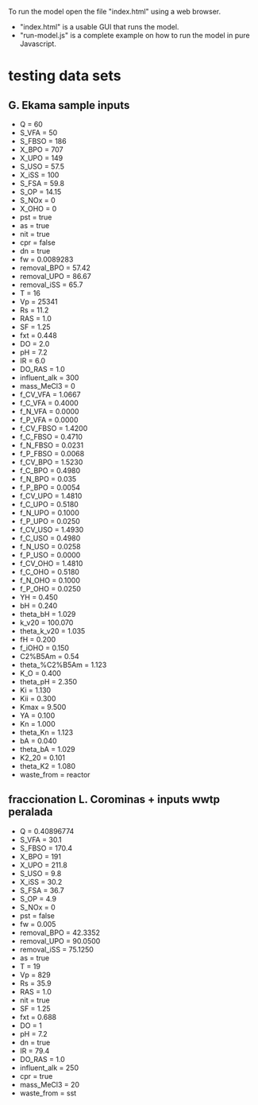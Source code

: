To run the model open the file "index.html" using a web browser.

- "index.html" is a usable GUI that runs the model.
- "run-model.js" is a complete example on how to run the model in pure Javascript.

# testing data sets

## G. Ekama sample inputs
  - Q               =  60
  - S_VFA           =  50
  - S_FBSO          =  186
  - X_BPO           =  707
  - X_UPO           =  149
  - S_USO           =  57.5
  - X_iSS           =  100
  - S_FSA           =  59.8
  - S_OP            =  14.15
  - S_NOx           =  0
  - X_OHO           =  0
  - pst             =  true
  - as              =  true
  - nit             =  true
  - cpr             =  false
  - dn              =  true
  - fw              =  0.0089283
  - removal_BPO     =  57.42
  - removal_UPO     =  86.67
  - removal_iSS     =  65.7
  - T               =  16
  - Vp              =  25341
  - Rs              =  11.2
  - RAS             =  1.0
  - SF              =  1.25
  - fxt             =  0.448
  - DO              =  2.0
  - pH              =  7.2
  - IR              =  6.0
  - DO_RAS          =  1.0
  - influent_alk    =  300
  - mass_MeCl3      =  0
  - f_CV_VFA        =  1.0667
  - f_C_VFA         =  0.4000
  - f_N_VFA         =  0.0000
  - f_P_VFA         =  0.0000
  - f_CV_FBSO       =  1.4200
  - f_C_FBSO        =  0.4710
  - f_N_FBSO        =  0.0231
  - f_P_FBSO        =  0.0068
  - f_CV_BPO        =  1.5230
  - f_C_BPO         =  0.4980
  - f_N_BPO         =  0.035
  - f_P_BPO         =  0.0054
  - f_CV_UPO        =  1.4810
  - f_C_UPO         =  0.5180
  - f_N_UPO         =  0.1000
  - f_P_UPO         =  0.0250
  - f_CV_USO        =  1.4930
  - f_C_USO         =  0.4980
  - f_N_USO         =  0.0258
  - f_P_USO         =  0.0000
  - f_CV_OHO        =  1.4810
  - f_C_OHO         =  0.5180
  - f_N_OHO         =  0.1000
  - f_P_OHO         =  0.0250
  - YH              =  0.450
  - bH              =  0.240
  - theta_bH        =  1.029
  - k_v20           =  100.070
  - theta_k_v20     =  1.035
  - fH              =  0.200
  - f_iOHO          =  0.150
  - C2%B5Am         =  0.54
  - theta_%C2%B5Am  =  1.123
  - K_O             =  0.400
  - theta_pH        =  2.350
  - Ki              =  1.130
  - Kii             =  0.300
  - Kmax            =  9.500
  - YA              =  0.100
  - Kn              =  1.000
  - theta_Kn        =  1.123
  - bA              =  0.040
  - theta_bA        =  1.029
  - K2_20           =  0.101
  - theta_K2        =  1.080
  - waste_from      =  reactor

## fraccionation L. Corominas + inputs wwtp peralada
  - Q             =  0.40896774
  - S_VFA         =  30.1
  - S_FBSO        =  170.4
  - X_BPO         =  191
  - X_UPO         =  211.8
  - S_USO         =  9.8
  - X_iSS         =  30.2
  - S_FSA         =  36.7
  - S_OP          =  4.9
  - S_NOx         =  0
  - pst           =  false
  - fw            =  0.005
  - removal_BPO   =  42.3352
  - removal_UPO   =  90.0500
  - removal_iSS   =  75.1250
  - as            =  true
  - T             =  19
  - Vp            =  829
  - Rs            =  35.9
  - RAS           =  1.0
  - nit           =  true
  - SF            =  1.25
  - fxt           =  0.688
  - DO            =  1
  - pH            =  7.2
  - dn            =  true
  - IR            =  79.4
  - DO_RAS        =  1.0
  - influent_alk  =  250
  - cpr           =  true
  - mass_MeCl3    =  20
  - waste_from    =  sst
